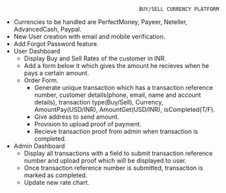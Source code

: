                                                 BUY/SELL CURRENCY PLATFORM
* Currencies to be handled are PerfectMoney, Payeer, Neteller, AdvancedCash, Paypal.
* New User creation with email and mobile verification.
* Add Forgot Password feature.
* User Dashboard
    * Display Buy and Sell Rates of the customer in INR.
    * Add a form below it which gives the amount he recieves when he pays a certain amount.
    * Order Form.
        * Generate unique transaction which has a transaction reference number, customer details(phone, email, name and account details), transaction type(Buy/Sell), Currency, AmountPay(USD/INR), AmountGet(USD/INR), isCompleted(T/F).
        * Give address to send amount.
        * Provision to upload proof of payment.
        * Recieve transaction proof from admin when transaction is completed.
* Admin Dashboard
    * Display all transactions with a field to submit transaction reference number and upload proof which will be displayed to user.
    * Once transaction reference number is submitted, transaction is marked as completed.
    * Update new rate chart.
